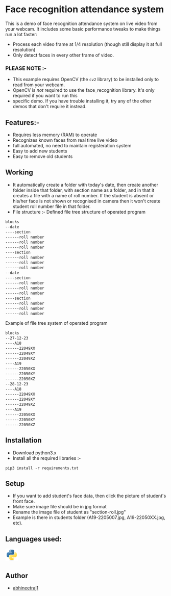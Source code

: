 # Face recognition attendance system
This is a demo of face recognition attendance system on live video from your webcam. It includes some basic performance tweaks to make things run a lot faster:
*	Process each video frame at 1/4 resolution (though still display it at full resolution)
*	Only detect faces in every other frame of video.

### PLEASE NOTE :-
*	This example requires OpenCV (the `cv2` library) to be installed only to read from your webcam.
*	OpenCV is *not* required to use the face_recognition library. It's only required if you want to run this
*	specific demo. If you have trouble installing it, try any of the other demos that don't require it instead.

## Features:-
*	Requires less memory (RAM) to operate
*	Recognizes known faces from real time live video
*	full automated, no need to maintain registeration system
*	Easy to add new students
*	Easy to remove old students
## Working
*	It automatically create a folder with today's date, then create another folder inside that folder, with section name as a folder, and in that it creates a file with a name of roll number. If the student is absent or his/her face is not shown or recognised in camera then it won't create student roll number file in that folder.
*	File structure :-
Defined file tree structure of operated program

```
blocks
--date
----section
------roll number
------roll number
------roll number
----section
------roll number
------roll number
------roll number
--date
----section
------roll number
------roll number
------roll number
----section
------roll number
------roll number
------roll number
```

Example of file tree system of operated program
```
blocks
--27-12-23
----A18
------22049XX
------22049XY
------22049XZ
----A19
------22050XX
------22050XY
------22050XZ
--28-12-23
----A18
------22049XX
------22049XY
------22049XZ
----A19
------22050XX
------22050XY
------22050XZ

```

## Installation
*	Download python3.x
*	Install all the required libraries :-
```
pip3 install -r requirements.txt
```
## Setup
*	If you want to add student's face data, then click the picture of student's front face.
*	Make sure image file should be in jpg format
*	Rename the image file of student as "section-roll.jpg"
*	Example is there in students folder  (A19-2205007.jpg, A19-22050XX.jpg, etc).


## Languages used:
<a href="https://www.python.org" target="_blank" rel="noreferrer"> <img src="https://raw.githubusercontent.com/devicons/devicon/master/icons/python/python-original.svg" alt="python" width="40" height="40"/> </a> </p>

## Author
*	[abhineetraj1](http://github.com/abhineetraj1)
